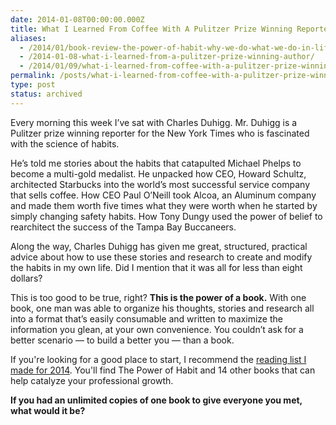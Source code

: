```yaml
---
date: 2014-01-08T00:00:00.000Z
title: What I Learned From Coffee With A Pulitzer Prize Winning Reporter
aliases:
  - /2014/01/book-review-the-power-of-habit-why-we-do-what-we-do-in-life-and-business/
  - /2014-01-08-what-i-learned-from-a-pulitzer-prize-winning-author/
  - /2014/01/09/what-i-learned-from-coffee-with-a-pulitzer-prize-winning-reporter/
permalink: /posts/what-i-learned-from-coffee-with-a-pulitzer-prize-winning-reporter/
type: post
status: archived
---
```




Every morning this week I’ve sat with Charles Duhigg. Mr. Duhigg is a Pulitzer prize winning reporter for the New York Times who is fascinated with the science of habits.

He’s told me stories about the habits that catapulted Michael Phelps to become a multi-gold medalist. He unpacked how CEO, Howard Schultz, architected Starbucks into the world’s most successful service company that sells coffee. How CEO Paul O’Neill took Alcoa, an Aluminum company and made them worth five times what they were worth when he started by simply changing safety habits. How Tony Dungy used the power of belief to rearchitect the success of the Tampa Bay Buccaneers.

Along the way, Charles Duhigg has given me great, structured, practical advice about how to use these stories and research to create and modify the habits in my own life. Did I mention that it was all for less than eight dollars?

This is too good to be true, right? **This is the power of a book.** With one book, one man was able to organize his thoughts, stories and research all into a format that’s easily consumable and written to maximize the information you glean, at your own convenience. You couldn’t ask for a better scenario — to build a better you — than a book.

If you're looking for a good place to start, I recommend the [reading list I made for 2014](/2014/01/05/reading-list/). You'll find The Power of Habit and 14 other books that can help catalyze your professional growth.

**If you had an unlimited copies of one book to give everyone you met, what would it be?**
